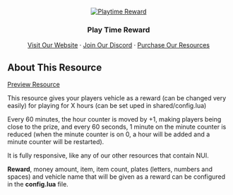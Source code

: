 <div id="top"></div>

<br />
<div align="center">
  <a href="https://infinity-devt.com">
    <img src="https://i.imgur.com/QEc41ag.png" alt="Playtime Reward">
  </a>

  <h3 align="center">Play Time Reward</h3>

  <p align="center">
    <a href="http://infinity-devt.com">Visit Our Website</a>
    ·
    <a href="https://discord.gg/WRknrjMZAS">Join Our Discord</a>
    ·
    <a href="https://infinitydevelopment.tebex.io">Purchase Our Resources</a>
  </p>
</div>

## About This Resource

<a href="https://i.imgur.com/Z7PxQhE.png">Preview Resource</a>

This resource gives your players vehicle as a reward (can be changed very easily) for playing for X hours (can be set uped in shared/config.lua) 

Every 60 minutes, the hour counter is moved by +1, making players being close to the prize, and every 60 seconds, 1 minute on the minute counter is reduced (when the minute counter is on 0, a hour will be added and a minute counter will be restarted).

It is fully responsive, like any of our other resources that contain NUI.

**Reward**, money amount, item, item count, plates (letters, numbers and spaces) and vehicle name that will be given as a reward can be configured in the **config.lua** file.
